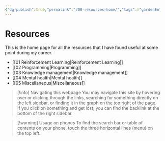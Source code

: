 ```yaml
---
{"dg-publish":true,"permalink":"/00-resources-home/","tags":["gardenEntry"],"created":"","updated":""}
---
```



# Resources

This is the home page for all the resources that I have found useful at some point during my career.

- [[01 Reinforcement Learning\|Reinforcement Learning]]
- [[02 Programming\|Programming]]
- [[03 Knowledge management\|Knowledge management]]
- [[04 Mental health\|Mental health]]
- [[05 Miscellaneous\|Miscellaneous]]


> [!info] Navigating this webpage
> You may navigate this site by hovering over or clicking through the links, searching for something directly on the left sidebar, or finding it in the graph on the top right of the page. If you click on something and get lost, you can find the backlink at the bottom of the right sidebar.


> [!warning] Usage on phones
> To find the search bar or table of contents on your phone, touch the three horizontal lines (menu) on the top left.
